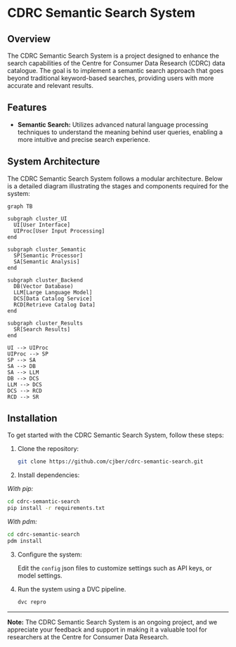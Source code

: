 # CDRC Semantic Search System

## Overview

The CDRC Semantic Search System is a project designed to enhance the search capabilities of the Centre for Consumer Data Research (CDRC) data catalogue. The goal is to implement a semantic search approach that goes beyond traditional keyword-based searches, providing users with more accurate and relevant results.

## Features

- **Semantic Search:** Utilizes advanced natural language processing techniques to understand the meaning behind user queries, enabling a more intuitive and precise search experience.

## System Architecture

The CDRC Semantic Search System follows a modular architecture. Below is a detailed diagram illustrating the stages and components required for the system:

```mermaid
graph TB

subgraph cluster_UI
  UI[User Interface]
  UIProc[User Input Processing]
end

subgraph cluster_Semantic
  SP[Semantic Processor]
  SA[Semantic Analysis]
end

subgraph cluster_Backend
  DB(Vector Database)
  LLM[Large Language Model]
  DCS[Data Catalog Service]
  RCD[Retrieve Catalog Data]
end

subgraph cluster_Results
  SR[Search Results]
end

UI --> UIProc
UIProc --> SP
SP --> SA
SA --> DB
SA --> LLM
DB --> DCS
LLM --> DCS
DCS --> RCD
RCD --> SR
```

## Installation

To get started with the CDRC Semantic Search System, follow these steps:

1. Clone the repository:

   ```bash
   git clone https://github.com/cjber/cdrc-semantic-search.git
   ```

2. Install dependencies:

_With pip:_

```bash
cd cdrc-semantic-search
pip install -r requirements.txt
```

_With pdm:_

```bash
cd cdrc-semantic-search
pdm install
```

3. Configure the system:

   Edit the `config` json files to customize settings such as API keys, or model settings.

4. Run the system using a DVC pipeline.

   ```bash
   dvc repro
   ```

---

**Note:** The CDRC Semantic Search System is an ongoing project, and we appreciate your feedback and support in making it a valuable tool for researchers at the Centre for Consumer Data Research.
